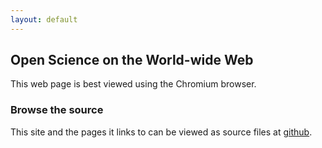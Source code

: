 ```yaml
---
layout: default
---
```

## Open Science on the World-wide Web

This web page is best viewed using the Chromium browser.  
 

### Browse the source

This site and the pages it links to can be viewed as source files at [github](https://github.com/StephenMottyNRC/StephenMottyNRC.github.io). 
